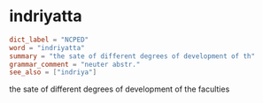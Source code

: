 # indriyatta

``` toml
dict_label = "NCPED"
word = "indriyatta"
summary = "the sate of different degrees of development of th"
grammar_comment = "neuter abstr."
see_also = ["indriya"]
```

the sate of different degrees of development of the faculties

